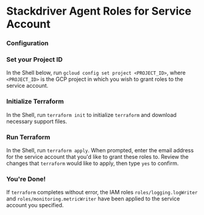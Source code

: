 # Stackdriver Agent Roles for Service Account

### Configuration

### Set your Project ID

In the Shell below, run `gcloud config set project <PROJECT_ID>`, where `<PROJECT_ID>` is the GCP project in which you wish to grant roles to the service account.

### Initialize Terraform

In the Shell, run `terraform init` to initialize `terraform` and download necessary support files.

### Run Terraform

In the Shell, run `terraform apply`. When prompted, enter the email address for the service account that you'd like to grant these roles to. Review the changes that `terraform` would like to apply, then type `yes` to confirm.

### You're Done!

If `terraform` completes without error, the IAM roles `roles/logging.logWriter` and `roles/monitoring.metricWriter` have been applied to the service account you specified.

